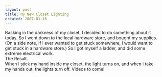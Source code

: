 ```yaml
---
layout: post
title: My New Closet Lighting
created: 2007-01-16
---
```

<p>Basking in the darkness of my closet, I decided to do something about it today. So I went down to the local hardware store, and bought my supplies. (On a side note, If I ever wanted to get stuck somewhere, I would want to get stuck in a hardware store.) So I got myself a ladder, and did some extreme electrical work.<br />
	The Result.<br />
	When I stick my hand inside my closet, the light turns on, and when I take my hands out, the lights turn off. Videos to come!</p>
